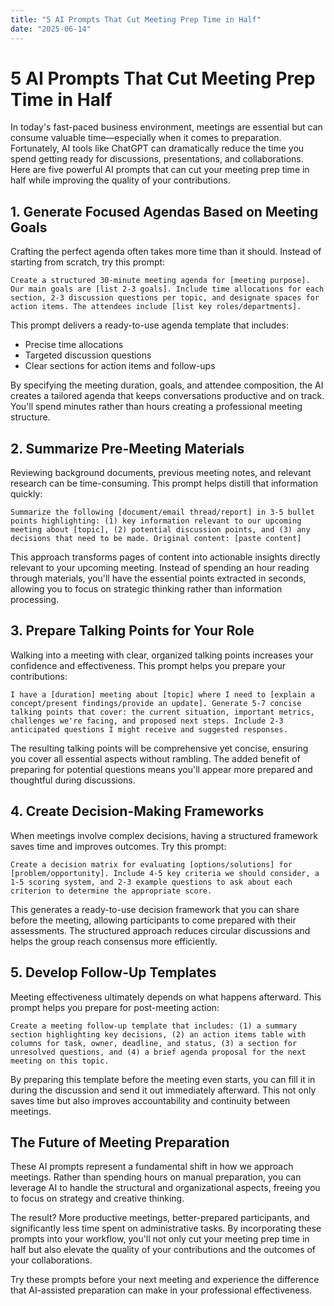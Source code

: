 ```yaml
---
title: "5 AI Prompts That Cut Meeting Prep Time in Half"
date: "2025-06-14"
---
```


# 5 AI Prompts That Cut Meeting Prep Time in Half

In today's fast-paced business environment, meetings are essential but can consume valuable time—especially when it comes to preparation. Fortunately, AI tools like ChatGPT can dramatically reduce the time you spend getting ready for discussions, presentations, and collaborations. Here are five powerful AI prompts that can cut your meeting prep time in half while improving the quality of your contributions.

## 1. Generate Focused Agendas Based on Meeting Goals

Crafting the perfect agenda often takes more time than it should. Instead of starting from scratch, try this prompt:

```
Create a structured 30-minute meeting agenda for [meeting purpose]. Our main goals are [list 2-3 goals]. Include time allocations for each section, 2-3 discussion questions per topic, and designate spaces for action items. The attendees include [list key roles/departments].
```

This prompt delivers a ready-to-use agenda template that includes:
- Precise time allocations
- Targeted discussion questions
- Clear sections for action items and follow-ups

By specifying the meeting duration, goals, and attendee composition, the AI creates a tailored agenda that keeps conversations productive and on track. You'll spend minutes rather than hours creating a professional meeting structure.

## 2. Summarize Pre-Meeting Materials

Reviewing background documents, previous meeting notes, and relevant research can be time-consuming. This prompt helps distill that information quickly:

```
Summarize the following [document/email thread/report] in 3-5 bullet points highlighting: (1) key information relevant to our upcoming meeting about [topic], (2) potential discussion points, and (3) any decisions that need to be made. Original content: [paste content]
```

This approach transforms pages of content into actionable insights directly relevant to your upcoming meeting. Instead of spending an hour reading through materials, you'll have the essential points extracted in seconds, allowing you to focus on strategic thinking rather than information processing.

## 3. Prepare Talking Points for Your Role

Walking into a meeting with clear, organized talking points increases your confidence and effectiveness. This prompt helps you prepare your contributions:

```
I have a [duration] meeting about [topic] where I need to [explain a concept/present findings/provide an update]. Generate 5-7 concise talking points that cover: the current situation, important metrics, challenges we're facing, and proposed next steps. Include 2-3 anticipated questions I might receive and suggested responses.
```

The resulting talking points will be comprehensive yet concise, ensuring you cover all essential aspects without rambling. The added benefit of preparing for potential questions means you'll appear more prepared and thoughtful during discussions.

## 4. Create Decision-Making Frameworks

When meetings involve complex decisions, having a structured framework saves time and improves outcomes. Try this prompt:

```
Create a decision matrix for evaluating [options/solutions] for [problem/opportunity]. Include 4-5 key criteria we should consider, a 1-5 scoring system, and 2-3 example questions to ask about each criterion to determine the appropriate score.
```

This generates a ready-to-use decision framework that you can share before the meeting, allowing participants to come prepared with their assessments. The structured approach reduces circular discussions and helps the group reach consensus more efficiently.

## 5. Develop Follow-Up Templates

Meeting effectiveness ultimately depends on what happens afterward. This prompt helps you prepare for post-meeting action:

```
Create a meeting follow-up template that includes: (1) a summary section highlighting key decisions, (2) an action items table with columns for task, owner, deadline, and status, (3) a section for unresolved questions, and (4) a brief agenda proposal for the next meeting on this topic.
```

By preparing this template before the meeting even starts, you can fill it in during the discussion and send it out immediately afterward. This not only saves time but also improves accountability and continuity between meetings.

## The Future of Meeting Preparation

These AI prompts represent a fundamental shift in how we approach meetings. Rather than spending hours on manual preparation, you can leverage AI to handle the structural and organizational aspects, freeing you to focus on strategy and creative thinking.

The result? More productive meetings, better-prepared participants, and significantly less time spent on administrative tasks. By incorporating these prompts into your workflow, you'll not only cut your meeting prep time in half but also elevate the quality of your contributions and the outcomes of your collaborations.

Try these prompts before your next meeting and experience the difference that AI-assisted preparation can make in your professional effectiveness.